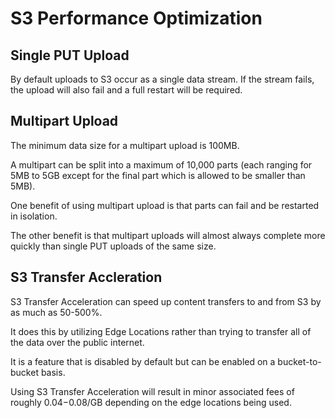 # S3 Performance Optimization

## Single PUT Upload

By default uploads to S3 occur as a single data stream. If the stream fails, the upload will also fail and a full restart will be required.

## Multipart Upload

The minimum data size for a multipart upload is 100MB.

A multipart can be split into a maximum of 10,000 parts (each ranging for 5MB to 5GB except for the final part which is allowed to be smaller than 5MB).

One benefit of using multipart upload is that parts can fail and be restarted in isolation.

The other benefit is that multipart uploads will almost always complete more quickly than single PUT uploads of the same size.

## S3 Transfer Accleration

S3 Transfer Acceleration can speed up content transfers to and from S3 by as much as 50-500%.

It does this by utilizing Edge Locations rather than trying to transfer all of the data over the public internet.

It is a feature that is disabled by default but can be enabled on a bucket-to-bucket basis.

Using S3 Transfer Acceleration will result in minor associated fees of roughly $0.04-$0.08/GB depending on the edge locations being used.
